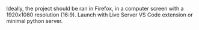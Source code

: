 Ideally, the project should be ran in Firefox, in a computer screen with a 1920x1080 resolution (16:9).
Launch with Live Server VS Code extension or minimal python server.

